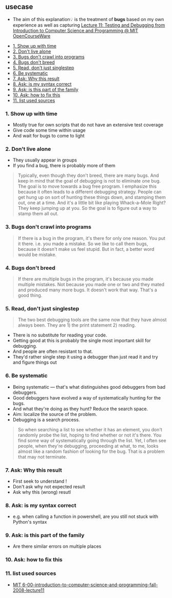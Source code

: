 ## usecase
* The aim of this explanation💡 is the treatment of **bugs** based on my own experience as well as capturing [Lecture 11: Testing and Debugging from Introduction to Computer Science and Programming @ MIT OpenCourseWare](https://ocw.mit.edu/courses/electrical-engineering-and-computer-science/6-00-introduction-to-computer-science-and-programming-fall-2008/video-lectures/lecture-11/)

<!-- TOC -->

- [1. Show up with time](#1-show-up-with-time)
- [2. Don't live alone](#2-dont-live-alone)
- [3. Bugs don't crawl into programs](#3-bugs-dont-crawl-into-programs)
- [4. Bugs don't breed](#4-bugs-dont-breed)
- [5. Read, don't just singlestep](#5-read-dont-just-singlestep)
- [6. Be systematic](#6-be-systematic)
- [7. Ask: Why this result](#7-ask-why-this-result)
- [8. Ask: is my syntax correct](#8-ask-is-my-syntax-correct)
- [9. Ask: is this part of the family](#9-ask-is-this-part-of-the-family)
- [10. Ask: how to fix this](#10-ask-how-to-fix-this)
- [11. list used sources](#11-list-used-sources)

<!-- /TOC -->

### 1. Show up with time
* Mostly true for own scripts that do not have an extensive test coverage
* Give code some time within usage
* And wait for bugs to come to light

### 2. Don't live alone
* They usually appear in groups
* If you find a bug, there is probably more of them

>Typically, even though they don't breed, there are many bugs. And keep in mind that the goal of debugging is not to eliminate one bug. The goal is to move towards a bug free program. I emphasize this because it often leads to a different debugging strategy. People can get hung up on sort of hunting these things down, and stamping them out, one at a time. And it's a little bit like playing Whack-a-Mole Right? They keep jumping up at you. So the goal is to figure out a way to stamp them all out.

### 3. Bugs don't crawl into programs
> If there is a bug in the program, it's there for only one reason. You put it there. i.e. you made a mistake. So we like to call them bugs, because it doesn't make us feel stupid. But in fact, a better word would be mistake.

### 4. Bugs don't breed
> If there are multiple bugs in the program, it's because you made multiple mistakes. 
> Not because you made one or two and they mated and produced many more bugs. It doesn't work that way. That's a good thing.

### 5. Read, don't just singlestep
> The two best debugging tools are the same now that they have almost always been. 
> They are 1) the print statement 2) reading. 

* There is no substitute for reading your code. 
* Getting good at this is probably the single most important skill for debugging.
* And people are often resistant to that. 
* They'd rather single step it using a debugger than just read it and try and figure things out

### 6. Be systematic
* Being systematic — that's what distinguishes good debuggers from bad debuggers. 
* Good debuggers have evolved a way of systematically hunting for the bugs. 
* And what they're doing as they hunt?  Reduce the search space. 
* Aim: localize the source of the problem.
* Debugging is a search process. 

> So when searching a list to see whether it has an element, you don't randomly probe the list, hoping to find whether or not it's there. You find some way of systematically going through the list. Yet, I often see people, when they're debugging, proceeding at what, to me, looks almost like a random fashion of looking for the bug. That is a problem that may not terminate.

### 7. Ask: Why this result
* First seek to understand !
* Don't ask why not expected result
* Ask why this (wrong) resutl

### 8. Ask: is my syntax correct
* e.g. when calling a function in powershell, are you still not stuck with Python's syntax

### 9. Ask: is this part of the family
* Are there similar errors on multiple places

### 10. Ask: how to fix this

### 11. list used sources
* [MIT 6-00-introduction-to-computer-science-and-programming-fall-2008-lecture11](https://ocw.mit.edu/courses/electrical-engineering-and-computer-science/6-00-introduction-to-computer-science-and-programming-fall-2008/video-lectures/lecture-11/DkPsD58nUIE.pdf)
